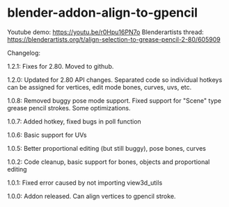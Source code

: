 # blender-addon-align-to-gpencil
Youtube demo: https://youtu.be/r0Hpu16PN7o
Blenderartists thread: https://blenderartists.org/t/align-selection-to-grease-pencil-2-80/605909


Changelog:

1.2.1: Fixes for 2.80. Moved to github.

1.2.0: Updated for 2.80 API changes. Separated code so individual hotkeys can be assigned for vertices, edit mode bones, curves, uvs, etc. 

1.0.8: Removed buggy pose mode support. Fixed support for "Scene" type grease pencil strokes. Some optimizations.

1.0.7: Added hotkey, fixed bugs in poll function

1.0.6: Basic support for UVs

1.0.5: Better proportional editing (but still buggy), pose bones, curves

1.0.2: Code cleanup, basic support for bones, objects and proportional editing

1.0.1: Fixed error caused by not importing view3d_utils

1.0.0: Addon released. Can align vertices to gpencil stroke.
